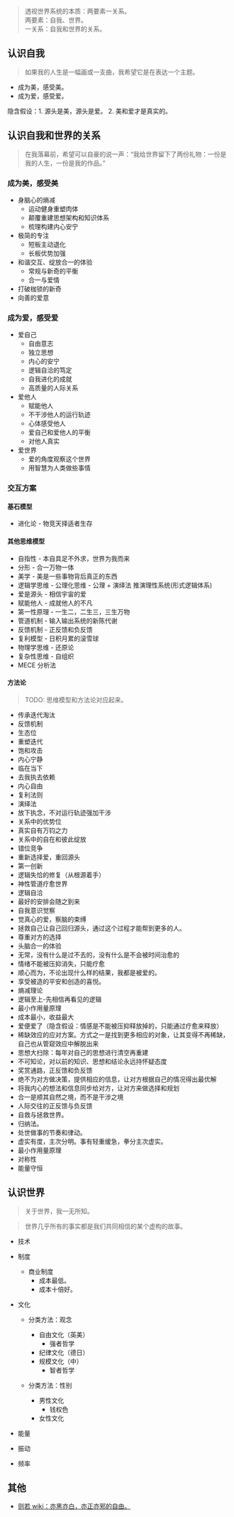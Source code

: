 > 透视世界系统的本质：两要素一关系。<br>
> 两要素：自我、世界。<br>
> 一关系：自我和世界的关系。

## 认识自我
> 如果我的人生是一幅画或一支曲，我希望它是在表达一个主题。

- 成为美，感受美。
- 成为爱，感受爱。

隐含假设：1. 源头是美，源头是爱。 2. 美和爱才是真实的。

## 认识自我和世界的关系
> 在我落幕前，希望可以自豪的说一声：“我给世界留下了两份礼物：一份是我的人生，一份是我的作品。”

### 成为美，感受美
- 身脑心的熵减
  - 运动健身重塑肉体
  - 颠覆重建思想架构和知识体系
  - 梳理构建内心安宁
- 极简的专注
  - 短板主动退化
  - 长板优势加强
- 和谐交互、绽放合一的体验
  - 常规与新奇的平衡
  - 合一与爱情
- 打破枷锁的新奇
- 向善的爱意

### 成为爱，感受爱
- 爱自己
  - 自由意志
  - 独立思想
  - 内心的安宁
  - 逻辑自洽的笃定
  - 自我进化的成就
  - 高质量的人际关系
- 爱他人
  - 赋能他人
  - 不干涉他人的运行轨迹
  - 心体感受他人
  - 爱自己和爱他人的平衡
  - 对他人真实
- 爱世界
  - 爱的角度观察这个世界
  - 用智慧为人类做些事情

### 交互方案

#### 基石模型
- 进化论 - 物竞天择适者生存

#### 其他思维模型
- 自指性 - 本自具足不外求，世界为我而来
- 分形 - 合一万物一体
- 美学 - 美是一些事物背后真正的东西
- 逻辑学思维 - 公理化思维 - 公理 + 演绎法 推演理性系统(形式逻辑体系)
- 爱是源头 - 相信宇宙的爱
- 赋能他人 - 成就他人的不凡
- 第一性原理 - 一生二，二生三，三生万物
- 管道机制 - 输入输出系统的新陈代谢
- 反馈机制 - 正反馈和负反馈
- 复利模型 - 日积月累的滚雪球
- 物理学思维 - 还原论
- 复杂性思维 - 自组织
- MECE 分析法

#### 方法论
> TODO: 思维模型和方法论对应起来。
- 传承迭代淘汰
- 反馈机制
- 生态位
- 重塑迭代
- 饱和攻击
- 内心宁静
- 临在当下
- 去我执去依赖
- 内心自由
- 复利法则
- 演绎法
- 放下执念，不对运行轨迹强加干涉
- 关系中的优势位
- 真实自有万钧之力
- 关系中的自在和彼此绽放
- 错位竞争
- 重新选择爱，重回源头
- 第一创新
- 逻辑失恰的修复（从根源着手）
- 神性管道疗愈世界
- 逻辑自洽
- 最好的安排会随之到来
- 自我意识觉察
- 觉真心的爱，察脑的束缚
- 拯救自己让自己回归源头，通过这个过程才能帮到更多的人。
- 尊重对方的选择
- 头脑合一的体验
- 无常，没有什么是过不去的，没有什么是不会被时间治愈的
- 情绪不能被压抑消失，只能疗愈
- 顺心而为，不论出现什么样的结果，我都是被爱的。
- 享受被造的平安和创造的喜悦。
- 熵减理论
- 逻辑至上-先相信再看见的逻辑
- 最小作用量原理
- 成本最小，收益最大
- 爱便爱了（隐含假设：情感是不能被压抑释放掉的，只能通过疗愈来释放）
- 稀缺效应的应对方案。方式之一是找到更多相应的对象，让其变得不再稀缺，自己也从管窥效应中解脱出来
- 思想大扫除：每年对自己的思想进行清空再重建
- 不可知论，对以前的知识、思想和结论永远持怀疑态度
- 奖赏通路，正反馈和负反馈
- 绝不为对方做决策，提供相应的信息，让对方根据自己的情况得出最优解
- 将我内心的想法和信息同步给对方，让对方来做选择和规划
- 合一是顺其自然之境，而不是干涉之境
- 人际交往的正反馈与负反馈
- 自救与拯救世界。
- 归纳法。
- 处世做事的节奏和律动。
- 虚实有度，主次分明。事有轻重缓急，拳分主次虚实。
- 最小作用量原理
- 对称性
- 能量守恒

## 认识世界

> 关于世界，我一无所知。

> 世界几乎所有的事实都是我们共同相信的某个虚构的故事。

- 技术

- 制度
  - 商业制度
    - 成本最低。
    - 成本十倍好。

- 文化
  - 分类方法：观念
    - 自由文化（英美）
      - 强者哲学
    - 纪律文化（德日）
    - 规模文化（中）
      - 智者哲学

  - 分类方法：性别
    - 男性文化
      - 钱权色
    - 女性文化

- 能量
- 振动
- 频率

## 其他
- [则若 wiki：亦黑亦白，亦正亦邪的自由。](https://www.notion.so/wiki-d7c882b95a0041f398d689d85612c6bb)